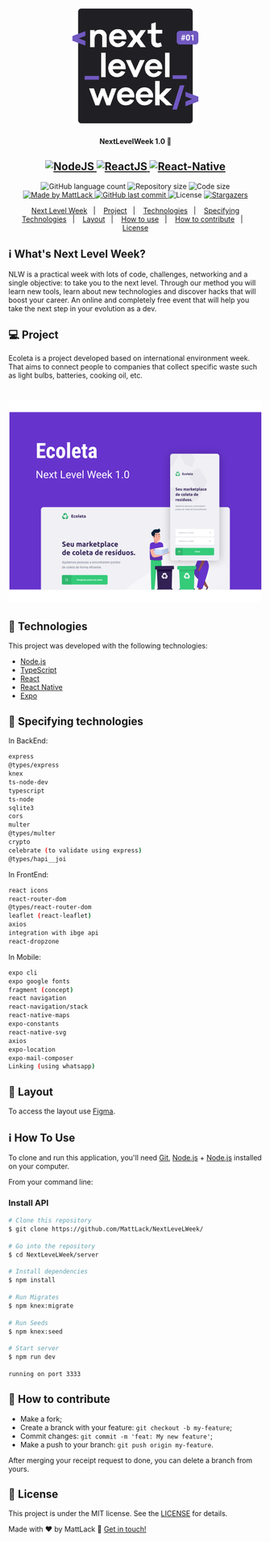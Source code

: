 <h1 align="center">
    <img alt="NextLevelWeek" title="#NextLevelWeek" src=".github/logo.svg" width="250px" />
</h1>

<h4 align="center"> 
	NextLevelWeek 1.0 🚀
</h4>

<h2 align="center">
  <a href="https://nodejs.org/en/">
    <img src="https://img.shields.io/static/v1?label=Node&message=JS&color=blue?style=plastic&logo=Node.js" alt="NodeJS" />
  </a>
  <a href="https://reactjs.org/">
    <img src="https://img.shields.io/static/v1?label=React&message=JS&color=blue?style=plastic&logo=React" alt="ReactJS" />
  </a>
  <a href="https://reactnative.dev/">
    <img src="https://img.shields.io/static/v1?label=React&message=Native&color=blue?style=plastic&logo=React" alt="React-Native" />
  </a>
</h2>

<p align="center">
  <img alt="GitHub language count" src="https://img.shields.io/github/languages/count/MattLack/NextLeveLWeek?color=%2304D361">

  <img alt="Repository size" src="https://img.shields.io/github/repo-size/MattLack/NextLevelWeek">
  
  <img alt="Code size" src="https://img.shields.io/github/languages/code-size/MattLack/NextLevelWeek">
	
  <a href="https://www.linkedin.com/in/matt-lack/">
    <img alt="Made by MattLack" src="https://img.shields.io/badge/made%20by-MattLack-%2304D361">
  </a>

  <a href="https://github.com/MattLack/NextLeveLWeek/commits/master">
    <img alt="GitHub last commit" src="https://img.shields.io/github/last-commit/MattLack/NextLeveLWeek">
  </a>

  <img alt="License" src="https://img.shields.io/badge/license-MIT-brightgreen">
   <a href="https://github.com/MattLack/NextLeveLWeek/stargazers">
    <img alt="Stargazers" src="https://img.shields.io/github/stars/MattLack/NextLeveLWeek?style=social">
  </a>
</p>


<p align="center">
  <a href="#-nlw">Next Level Week</a>&nbsp;&nbsp;&nbsp;|&nbsp;&nbsp;&nbsp;
  <a href="#-project">Project</a>&nbsp;&nbsp;&nbsp;|&nbsp;&nbsp;&nbsp;
  <a href="#rocket-Technologies">Technologies</a>&nbsp;&nbsp;&nbsp;|&nbsp;&nbsp;&nbsp;
  <a href="#dart-specifying-technologies">Specifying Technologies</a>&nbsp;&nbsp;&nbsp;|&nbsp;&nbsp;&nbsp;
  <a href="#-layout">Layout</a>&nbsp;&nbsp;&nbsp;|&nbsp;&nbsp;&nbsp;
  <a href="#-how-to-use">How to use</a>&nbsp;&nbsp;&nbsp;|&nbsp;&nbsp;&nbsp;
  <a href="#-how-to-contribute">How to contribute</a>&nbsp;&nbsp;&nbsp;|&nbsp;&nbsp;&nbsp;
  <a href="#memo-license">License</a>
</p>

## :information_source: What's Next Level Week?

NLW is a practical week with lots of code, challenges, networking and a single objective: to take you to the next level.
Through our method you will learn new tools, learn about new technologies and discover hacks that will boost your career.
An online and completely free event that will help you take the next step in your evolution as a dev.

## 💻 Project

Ecoleta is a project developed based on international environment week. 
That aims to connect people to companies that collect specific waste such as light bulbs, batteries, cooking oil, etc.

<h1 align="center">
    <img alt="Example" title="Example" src=".github/capa.svg" width="500px" />
</h1>


## :rocket: Technologies

This project was developed with the following technologies:

- [Node.js][nodejs]
- [TypeScript][typescript]
- [React][reactjs]
- [React Native][rn]
- [Expo][expo]

## :dart: Specifying technologies

In BackEnd: 
```bash
express
@types/express
knex
ts-node-dev
typescript
ts-node
sqlite3
cors
multer
@types/multer
crypto
celebrate (to validate using express)
@types/hapi__joi
```

In FrontEnd: 
```bash
react icons
react-router-dom
@types/react-router-dom
leaflet (react-leaflet)
axios
integration with ibge api
react-dropzone
```

In Mobile: 
```bash
expo cli
expo google fonts
fragment (concept)
react navigation
react-navigation/stack
react-native-maps
expo-constants
react-native-svg
axios
expo-location
expo-mail-composer
Linking (using whatsapp)
```


## 🔖 Layout

To access the layout use [Figma](https://www.figma.com/file/1SxgOMojOB2zYT0Mdk28lB/).

## :information_source: How To Use

To clone and run this application, you'll need [Git](https://git-scm.com), [Node.js][nodejs] + [Node.js][nodejs] installed on your computer.

From your command line:

### Install API 

```bash
# Clone this repository
$ git clone https://github.com/MattLack/NextLeveLWeek/

# Go into the repository
$ cd NextLeveLWeek/server

# Install dependencies
$ npm install

# Run Migrates
$ npm knex:migrate

# Run Seeds
$ npm knex:seed

# Start server
$ npm run dev

running on port 3333
```

## 🤔 How to contribute

- Make a fork;
- Create a branck with your feature: `git checkout -b my-feature`;
- Commit changes: `git commit -m 'feat: My new feature'`;
- Make a push to your branch: `git push origin my-feature`.

After merging your receipt request to done, you can delete a branch from yours.

## :memo: License

This project is under the MIT license. See the [LICENSE](https://github.com/MattLack/NextLeveLWeek/blob/master/LICENSE) for details.


Made with ♥ by MattLack :wave: [Get in touch!](https://www.linkedin.com/in/matt-lack/)

[nodejs]: https://nodejs.org/
[typescript]: https://www.typescriptlang.org/
[expo]: https://expo.io/
[reactjs]: https://reactjs.org
[rn]: https://facebook.github.io/react-native/
[vs]: https://code.visualstudio.com/
[vceditconfig]: https://marketplace.visualstudio.com/items?itemName=EditorConfig.EditorConfig
[vceslint]: https://marketplace.visualstudio.com/items?itemName=dbaeumer.vscode-eslint
[prettier]: https://marketplace.visualstudio.com/items?itemName=esbenp.prettier-vscode
